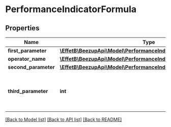 # PerformanceIndicatorFormula

## Properties
Name | Type | Description | Notes
------------ | ------------- | ------------- | -------------
**first_parameter** | [**\EffetB\BeezupApi\Model\PerformanceIndicatorFormulaParameterType**](PerformanceIndicatorFormulaParameterType.md) |  | [optional] 
**operator_name** | [**\EffetB\BeezupApi\Model\PerformanceIndicatorFormulaOperatorName**](PerformanceIndicatorFormulaOperatorName.md) |  | [optional] 
**second_parameter** | [**\EffetB\BeezupApi\Model\PerformanceIndicatorFormulaParameterType**](PerformanceIndicatorFormulaParameterType.md) |  | [optional] 
**third_parameter** | **int** | Indicate the value of the third parameter of your formula | [optional] 

[[Back to Model list]](../README.md#documentation-for-models) [[Back to API list]](../README.md#documentation-for-api-endpoints) [[Back to README]](../README.md)



